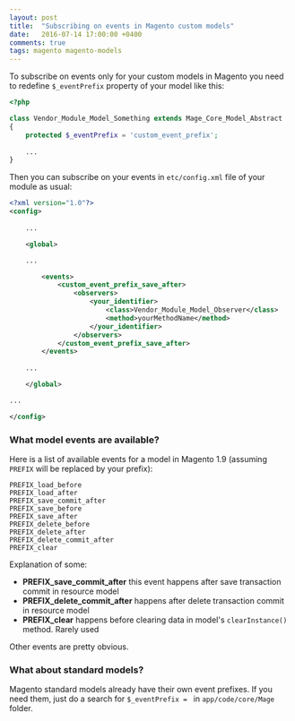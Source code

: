 ```yaml
---
layout: post
title:  "Subscribing on events in Magento custom models"
date:   2016-07-14 17:00:00 +0400
comments: true
tags: magento magento-models
---
```

To subscribe on events only for your custom models in Magento you need to redefine `$_eventPrefix` property of your model like this:

```php
<?php

class Vendor_Module_Model_Something extends Mage_Core_Model_Abstract
{
    protected $_eventPrefix = 'custom_event_prefix';
    
    ...
}
```

Then you can subscribe on your events in `etc/config.xml` file of your module as usual:

```xml
<?xml version="1.0"?>
<config>
    
    ...

    <global>

    ...

        <events>
            <custom_event_prefix_save_after>
                <observers>
                    <your_identifier>
                        <class>Vendor_Module_Model_Observer</class>
                        <method>yourMethodName</method>
                    </your_identifier>
                </observers>
            </custom_event_prefix_save_after>
        </events>
        
    ...

    </global>

...

</config>
```

### What model events are available?

Here is a list of available events for a model in Magento 1.9 (assuming `PREFIX` will be replaced by your prefix):

```
PREFIX_load_before
PREFIX_load_after
PREFIX_save_commit_after
PREFIX_save_before
PREFIX_save_after
PREFIX_delete_before
PREFIX_delete_after
PREFIX_delete_commit_after
PREFIX_clear
```

Explanation of some:

* **PREFIX_save_commit_after** this event happens after save transaction commit in resource model
* **PREFIX_delete_commit_after** happens after delete transaction commit in resource model
* **PREFIX_clear** happens before clearing data in model's `clearInstance()` method. Rarely used

Other events are pretty obvious.

### What about standard models?

Magento standard models already have their own event prefixes. If you need them, just do a search for `$_eventPrefix = ` in `app/code/core/Mage` folder.
